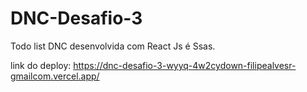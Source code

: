 # DNC-Desafio-3
Todo list DNC desenvolvida com React Js é Ssas.

link do deploy: https://dnc-desafio-3-wyyq-4w2cydown-filipealvesr-gmailcom.vercel.app/
